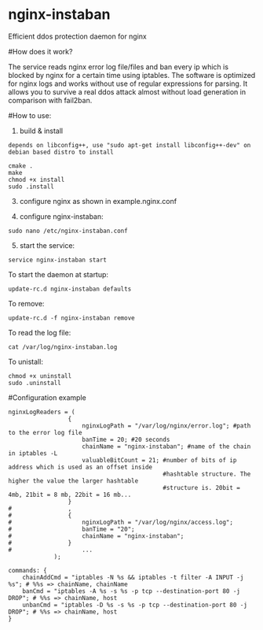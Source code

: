 # nginx-instaban
Efficient ddos protection daemon for nginx

#How does it work?

The service reads nginx error log file/files and ban every ip which is blocked by nginx for a certain time using iptables. The software is optimized for nginx logs and works without use of regular expressions for parsing. It allows you to survive a real ddos attack almost without load generation in comparison with fail2ban.

#How to use:

1) build & install 
```
depends on libconfig++, use "sudo apt-get install libconfig++-dev" on debian based distro to install
```

```
cmake .
make
chmod +x install
sudo .install
```

3) configure nginx as shown in example.nginx.conf

4) configure nginx-instaban: 
```
sudo nano /etc/nginx-instaban.conf
```

5) start the service:
```
service nginx-instaban start
```

To start the daemon at startup:
```
update-rc.d nginx-instaban defaults
```
To remove:
```
update-rc.d -f nginx-instaban remove
```
To read the log file:
```
cat /var/log/nginx-instaban.log
```


To unistall:
```
chmod +x uninstall
sudo .uninstall
```

#Configuration example
```
nginxLogReaders = (
                 {
                     nginxLogPath = "/var/log/nginx/error.log"; #path to the error log file
                     banTime = 20; #20 seconds
                     chainName = "nginx-instaban"; #name of the chain in iptables -L
                     valuableBitCount = 21; #number of bits of ip address which is used as an offset inside
                                            #hashtable structure. The higher the value the larger hashtable
                                            #structure is. 20bit = 4mb, 21bit = 8 mb, 22bit = 16 mb...
                 }
#                ,
#                {
#                    nginxLogPath = "/var/log/nginx/access.log";
#                    banTime = "20";
#                    chainName = "nginx-instaban";
#                }
#                    ...
             );

commands: {
    chainAddCmd = "iptables -N %s && iptables -t filter -A INPUT -j %s"; # %%s => chainName, chainName
    banCmd = "iptables -A %s -s %s -p tcp --destination-port 80 -j DROP"; # %%s => chainName, host
    unbanCmd = "iptables -D %s -s %s -p tcp --destination-port 80 -j DROP"; # %%s => chainName, host
}
```
